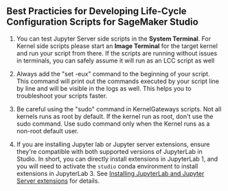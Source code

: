 ## Best Practicies for Developing Life-Cycle Configuration Scripts for SageMaker Studio

1. You can test Jupyter Server side scripts in the **System Terminal**. For Kernel side scripts please start an **Image Terminal** for the target kernel and run your script from there. If the scripts are running without issues in terminals, you can safely assume it will run as an LCC script as well

2. Always add the "set -eux" command to the beginning of your script. This command will print out the commands executed by your script line by line and will be visible in the logs as well. This helps you to troubleshoot your scripts faster.

3. Be careful using the "sudo" command in KernelGateways scripts. Not all kernels runs as root by default. If the kernel run as root, don't use the sudo command. Use sudo command only when the Kernel runs as a non-root default user.

4. If you are installing Jupyter lab or Jupyter server extensions, ensure they're compatible with both supported versions of JupyterLab in Studio. In short, you can directly install extensions in JupyterLab 1, and you will need to activate the `studio` conda environment to install extensions in JupyterLab 3. See [Installing JupyterLab and Jupyter Server extensions](https://docs.aws.amazon.com/sagemaker/latest/dg/studio-jl.html#studio-jl-install) for details.